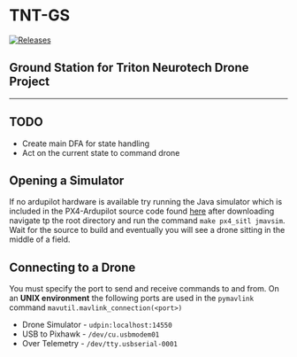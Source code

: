 # TNT-GS 

[![Releases](https://img.shields.io/endpoint?url=https%3A%2F%2Fempire-penguin.github.io%2Fempire-penguin%2Fdata%2FTNT-GS%2Fshields%2Fversion.json)](https://github.com/empire-penguin/TNT-GS)


Ground Station for Triton Neurotech Drone Project
-----------------------------------
-----------------------------------

TODO
----
* Create main DFA for state handling
* Act on the current state to command drone


Opening a Simulator
------------------

If no ardupilot hardware is available try running the Java simulator which is included in the PX4-Ardupilot source code found [here](https://github.com/PX4/PX4-Autopilot) after downloading navigate tp the root directory and run the command `make px4_sitl jmavsim`. Wait for the source to build and eventually you will see a drone sitting in the middle of a field.


Connecting to a Drone
-------------------

You must specify the port to send and receive commands to and from. 
On an **UNIX environment** the following ports are used in the `pymavlink` command
`mavutil.mavlink_connection(<port>)`
* Drone Simulator - `udpin:localhost:14550`
* USB to Pixhawk - `/dev/cu.usbmodem01`
* Over Telemetry - `/dev/tty.usbserial-0001`

